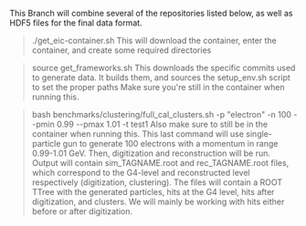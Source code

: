 This Branch will combine several of the repositories listed below, as well as HDF5 files for the final data format.

> ./get_eic-container.sh
This will download the container, enter the container, and create some required directories

> source get_frameworks.sh
This downloads the specific commits used to generate data. It builds them, and sources the setup_env.sh script to set the proper paths
Make sure you're still in the container when running this.

> bash benchmarks/clustering/full_cal_clusters.sh -p "electron" -n 100 --pmin 0.99 --pmax 1.01 -t test1
Also make sure to still be in the container when running this.
This last command will use single-particle gun to generate 100 electrons with a momentum in range 0.99-1.01 GeV. 
Then, digitization and reconstruction will be run. 
Output will contain sim_TAGNAME.root and rec_TAGNAME.root files, which correspond to the G4-level and reconstructed level respectively (digitization, clustering). 
The files will contain a ROOT TTree with the generated particles, hits at the G4 level, hits after digitization, and clusters. 
We will mainly be working with hits either before or after digitization.
